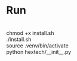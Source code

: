 # Run
<br>
chmod +x install.sh
<br>
./install.sh
<br>
source .venv/bin/activate
<br>
python hextech/__init__.py
<br>
